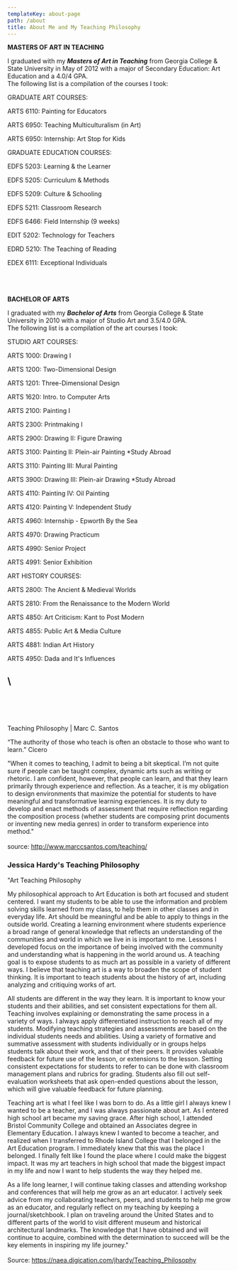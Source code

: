 ```yaml
---
templateKey: about-page
path: /about
title: About Me and My Teaching Philosophy
---
```

**MASTERS OF ART IN TEACHING**

I graduated with my ***Masters of Art in Teaching*** from Georgia College & State University in May of 2012 with a major of Secondary Education: Art Education and a 4.0/4 GPA.\
The following list is a compilation of the courses I took:



GRADUATE ART COURSES:

ARTS 6110: Painting for Educators

ARTS 6950: Teaching Multiculturalism (in Art)

ARTS 6950: Internship: Art Stop for Kids



GRADUATE EDUCATION COURSES:

EDFS 5203: Learning & the Learner

EDFS 5205: Curriculum & Methods

EDFS 5209: Culture & Schooling

EDFS 5211: Classroom Research

EDFS 6466: Field Internship (9 weeks)

EDIT 5202: Technology for Teachers

EDRD 5210: The Teaching of Reading

EDEX 6111: Exceptional Individuals



\
\
\
**BACHELOR OF ARTS**

I graduated with my ***Bachelor of Arts*** from Georgia College & State University in 2010 with a major of Studio Art and 3.5/4.0 GPA.\
The following list is a compilation of the art courses I took:



STUDIO ART COURSES:

ARTS 1000: Drawing I

ARTS 1200: Two-Dimensional Design

ARTS 1201: Three-Dimensional Design

ARTS 1620: Intro. to Computer Arts

ARTS 2100: Painting I

ARTS 2300: Printmaking I

ARTS 2900: Drawing II: Figure Drawing

ARTS 3100: Painting II: Plein-air Painting *Study Abroad

ARTS 3110: Painting III: Mural Painting

ARTS 3900: Drawing III: Plein-air Drawing *Study Abroad

ARTS 4110: Painting IV: Oil Painting

ARTS 4120: Painting V: Independent Study

ARTS 4960: Internship - Epworth By the Sea

ARTS 4970: Drawing Practicum

ARTS 4990: Senior Project

ARTS 4991: Senior Exhibition



ART HISTORY COURSES:

ARTS 2800: The Ancient & Medieval Worlds

ARTS 2810: From the Renaissance to the Modern World

ARTS 4850: Art Criticism: Kant to Post Modern

ARTS 4855: Public Art & Media Culture

ARTS 4881: Indian Art History

ARTS 4950: Dada and It's Influences

## \
\
\
\
\
Teaching Philosophy | Marc C. Santos

“The authority of those who teach is often an obstacle to those who want to learn.” Cicero

"When it comes to teaching, I admit to being a bit skeptical. I’m not quite sure if people can be taught complex, dynamic arts such as writing or rhetoric. I am confident, however, that people can learn, and that they learn primarily through experience and reflection. As a teacher, it is my obligation to design environments that maximize the potential for students to have meaningful and transformative learning experiences. It is my duty to develop and enact methods of assessment that require reflection regarding the composition process (whether students are composing print documents or inventing new media genres) in order to transform experience into method."\
\
source: <http://www.marccsantos.com/teaching/>



### Jessica Hardy's Teaching Philosophy

"Art Teaching Philosophy

My philosophical approach to Art Education is both art focused and student centered. I want my students to be able to use the information and problem solving skills learned from my class, to help them in other classes and in everyday life. Art should be meaningful and be able to apply to things in the outside world. Creating a learning environment where students experience a broad range of general knowledge that reflects an understanding of the communities and world in which we live in is important to me. Lessons I developed focus on the importance of being involved with the community and understanding what is happening in the world around us. A teaching goal is to expose students to as much art as possible in a variety of different ways. I believe that teaching art is a way to broaden the scope of student thinking. It is important to teach students about the history of art, including analyzing and critiquing works of art.

All students are different in the way they learn. It is important to know your students and their abilities, and set consistent expectations for them all. Teaching involves explaining or demonstrating the same process in a variety of ways. I always apply differentiated instruction to reach all of my students. Modifying teaching strategies and assessments are based on the individual students needs and abilities. Using a variety of formative and summative assessment with students individually or in groups helps students talk about their work, and that of their peers. It provides valuable feedback for future use of the lesson, or extensions to the lesson. Setting consistent expectations for students to refer to can be done with classroom management plans and rubrics for grading. Students also fill out self-evaluation worksheets that ask open-ended questions about the lesson, which will give valuable feedback for future planning.

Teaching art is what I feel like I was born to do. As a little girl I always knew I wanted to be a teacher, and I was always passionate about art. As I entered high school art became my saving grace. After high school, I attended Bristol Community College and obtained an Associates degree in Elementary Education. I always knew I wanted to become a teacher, and realized when I transferred to Rhode Island College that I belonged in the Art Education program. I immediately knew that this was the place I belonged. I finally felt like I found the place where I could make the biggest impact. It was my art teachers in high school that made the biggest impact in my life and now I want to help students the way they helped me.

As a life long learner, I will continue taking classes and attending workshop and conferences that will help me grow as an art educator. I actively seek advice from my collaborating teachers, peers, and students to help me grow as an educator, and regularly reflect on my teaching by keeping a journal/sketchbook. I plan on traveling around the United States and to different parts of the world to visit different museum and historical architectural landmarks. The knowledge that I have obtained and will continue to acquire, combined with the determination to succeed will be the key elements in inspiring my life journey."\
\
Source: <https://naea.digication.com/jhardy/Teaching_Philosophy>